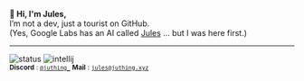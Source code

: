 **👋 Hi, I'm Jules,**  
I’m not a dev, just a tourist on GitHub.  
(Yes, Google Labs has an AI called [Jules](https://jules.google) … but I was here first.)  

---
![status](https://api.statusbadges.me/badge/status/1164597199594852395?simple=true) ![intellij](https://api.statusbadges.me/badge/intellij/1164597199594852395)  
<sub>**Discord** : [``@juthing_``](https://discord.com/users/1164597199594852395) **Mail** : [``jules@juthing.xyz``](mailto:jules@juthing.xyz) 
</sub>
